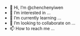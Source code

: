 - 👋 Hi, I’m @chenchenyiwen
- 👀 I’m interested in ...
- 🌱 I’m currently learning ...
- 💞️ I’m looking to collaborate on ...
- 📫 How to reach me ...

<!---
chenchenyiwen/chenchenyiwen is a ✨ special ✨ repository because its `README.md` (this file) appears on your GitHub profile.
You can click the Preview link to take a look at your changes.
--->
